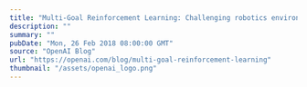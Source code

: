 ```yaml
---
title: "Multi-Goal Reinforcement Learning: Challenging robotics environments and request for research"
description: ""
summary: ""
pubDate: "Mon, 26 Feb 2018 08:00:00 GMT"
source: "OpenAI Blog"
url: "https://openai.com/blog/multi-goal-reinforcement-learning"
thumbnail: "/assets/openai_logo.png"
---
```


